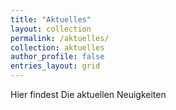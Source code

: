 ```yaml
---
title: "Aktuelles"
layout: collection
permalink: /aktuelles/
collection: aktuelles
author_profile: false
entries_layout: grid
---
```


Hier findest Die aktuellen Neuigkeiten

<!-- header:
  image: /assets/images/header2.jpg -->

<!-- {{ content }} -->

<!-- <div class="entries-{{ page.entries_layout }}">
  {% include posts-category.html taxonomy=page.taxonomy type=page.entries_layout %}
</div> -->